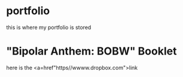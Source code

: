 # portfolio
this is where my portfolio is stored

# "Bipolar Anthem: BOBW" Booklet
here is the <a=href"https//wwww.dropbox.com">link</a>


 <meta charset="UTF-8">
 <title>My Super Page</title>

 <meta name="robots" content="index,follow" />
 <link rel="stylesheet" href="css/style.css">

